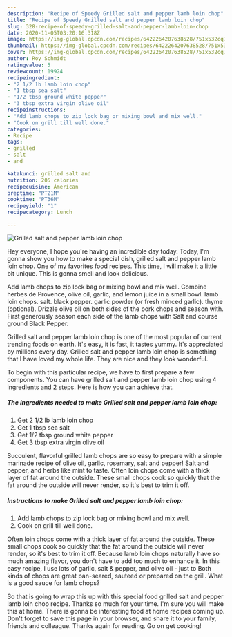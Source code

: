```yaml
---
description: "Recipe of Speedy Grilled salt and pepper lamb loin chop"
title: "Recipe of Speedy Grilled salt and pepper lamb loin chop"
slug: 328-recipe-of-speedy-grilled-salt-and-pepper-lamb-loin-chop
date: 2020-11-05T03:20:16.318Z
image: https://img-global.cpcdn.com/recipes/6422264207638528/751x532cq70/grilled-salt-and-pepper-lamb-loin-chop-recipe-main-photo.jpg
thumbnail: https://img-global.cpcdn.com/recipes/6422264207638528/751x532cq70/grilled-salt-and-pepper-lamb-loin-chop-recipe-main-photo.jpg
cover: https://img-global.cpcdn.com/recipes/6422264207638528/751x532cq70/grilled-salt-and-pepper-lamb-loin-chop-recipe-main-photo.jpg
author: Roy Schmidt
ratingvalue: 5
reviewcount: 19924
recipeingredient:
- "2 1/2 lb lamb loin chop"
- "1 tbsp sea salt"
- "1/2 tbsp ground white pepper"
- "3 tbsp extra virgin olive oil"
recipeinstructions:
- "Add lamb chops to zip lock bag or mixing bowl and mix well."
- "Cook on grill till well done."
categories:
- Recipe
tags:
- grilled
- salt
- and

katakunci: grilled salt and 
nutrition: 205 calories
recipecuisine: American
preptime: "PT21M"
cooktime: "PT36M"
recipeyield: "1"
recipecategory: Lunch

---
```



![Grilled salt and pepper lamb loin chop](https://img-global.cpcdn.com/recipes/6422264207638528/751x532cq70/grilled-salt-and-pepper-lamb-loin-chop-recipe-main-photo.jpg)

Hey everyone, I hope you're having an incredible day today. Today, I'm gonna show you how to make a special dish, grilled salt and pepper lamb loin chop. One of my favorites food recipes. This time, I will make it a little bit unique. This is gonna smell and look delicious.

Add lamb chops to zip lock bag or mixing bowl and mix well. Combine herbes de Provence, olive oil, garlic, and lemon juice in a small bowl. lamb loin chops. salt. black pepper. garlic powder (or fresh minced garlic). thyme (optional). Drizzle olive oil on both sides of the pork chops and season with. First generously season each side of the lamb chops with Salt and course ground Black Pepper.

Grilled salt and pepper lamb loin chop is one of the most popular of current trending foods on earth. It's easy, it is fast, it tastes yummy. It's appreciated by millions every day. Grilled salt and pepper lamb loin chop is something that I have loved my whole life. They are nice and they look wonderful.


To begin with this particular recipe, we have to first prepare a few components. You can have grilled salt and pepper lamb loin chop using 4 ingredients and 2 steps. Here is how you can achieve that.

<!--inarticleads1-->

##### The ingredients needed to make Grilled salt and pepper lamb loin chop:

1. Get 2 1/2 lb lamb loin chop
1. Get 1 tbsp sea salt
1. Get 1/2 tbsp ground white pepper
1. Get 3 tbsp extra virgin olive oil


Succulent, flavorful grilled lamb chops are so easy to prepare with a simple marinade recipe of olive oil, garlic, rosemary, salt and pepper! Salt and pepper, and herbs like mint to taste. Often loin chops come with a thick layer of fat around the outside. These small chops cook so quickly that the fat around the outside will never render, so it&#39;s best to trim it off. 

<!--inarticleads2-->

##### Instructions to make Grilled salt and pepper lamb loin chop:

1. Add lamb chops to zip lock bag or mixing bowl and mix well.
1. Cook on grill till well done.


Often loin chops come with a thick layer of fat around the outside. These small chops cook so quickly that the fat around the outside will never render, so it&#39;s best to trim it off. Because lamb loin chops naturally have so much amazing flavor, you don&#39;t have to add too much to enhance it. In this easy recipe, I use lots of garlic, salt &amp; pepper, and olive oil - just to Both kinds of chops are great pan-seared, sauteed or prepared on the grill. What is a good sauce for lamb chops? 

So that is going to wrap this up with this special food grilled salt and pepper lamb loin chop recipe. Thanks so much for your time. I'm sure you will make this at home. There is gonna be interesting food at home recipes coming up. Don't forget to save this page in your browser, and share it to your family, friends and colleague. Thanks again for reading. Go on get cooking!
